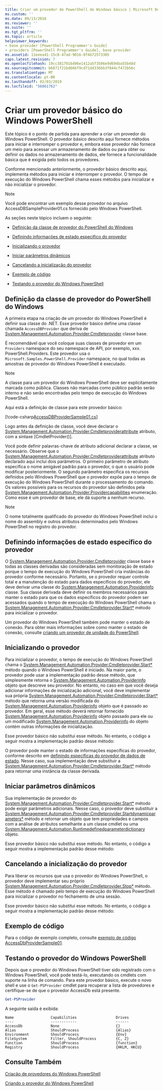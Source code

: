 ```yaml
---
title: Criar um provedor de PowerShell do Windows básico | Microsoft Docs
ms.custom: ''
ms.date: 09/13/2016
ms.reviewer: ''
ms.suite: ''
ms.tgt_pltfrm: ''
ms.topic: article
helpviewer_keywords:
- base provider [PowerShell Programmer's Guide]
- providers [PowerShell Programmer's Guide], base provider
ms.assetid: 11eeea41-15c8-47ad-9016-0f4b72573305
caps.latest.revision: 7
ms.openlocfilehash: 19cc3817016d96e1412a5f3506e9d694ba55b48d
ms.sourcegitcommit: b6871f21bd666f9cd71dd336bb3f844cf472b56c
ms.translationtype: MT
ms.contentlocale: pt-BR
ms.lasthandoff: 02/03/2019
ms.locfileid: "56861762"
---
```

# <a name="creating-a-basic-windows-powershell-provider"></a>Criar um provedor básico do Windows PowerShell

Este tópico é o ponto de partida para aprender a criar um provedor do Windows PowerShell. O provedor básico descrito aqui fornece métodos para iniciar e interromper o provedor e, embora esse provedor não fornece um meio para acessar um armazenamento de dados ou para obter ou definir os dados no armazenamento de dados, ele fornece a funcionalidade básica que é exigida pelo todos os provedores.

Conforme mencionado anteriormente, o provedor básico descrito aqui, implementa métodos para iniciar e interromper o provedor. O tempo de execução do Windows PowerShell chama esses métodos para inicializar e não inicializar o provedor.

> [!NOTE]
> Você pode encontrar um exemplo desse provedor no arquivo AccessDBSampleProvider01.cs fornecido pelo Windows PowerShell.

As seções neste tópico incluem o seguinte:

- [Definição da classe de provedor do PowerShell do Windows](#Defining-the-Windows-PowerShell-Provider-Class)

- [Definindo informações de estado específico do provedor](#Defining-Provider-Specific-State-Information)

- [Inicializando o provedor](#Initializing-the-Provider)

- [Iniciar parâmetros dinâmicos](#Start-Dynamic-Parameters)

- [Cancelando a inicialização do provedor](#Uninitializing-the-Provider)

- [Exemplo de código](#Code-Sample)

- [Testando o provedor do Windows PowerShell](#Testing-the-Windows-PowerShell-Provider)

## <a name="defining-the-windows-powershell-provider-class"></a>Definição da classe de provedor do PowerShell do Windows

A primeira etapa na criação de um provedor do Windows PowerShell é definir sua classe do .NET. Esse provedor básico define uma classe chamada `AccessDBProvider` que deriva de [System.Management.Automation.Provider.Cmdletprovider](/dotnet/api/System.Management.Automation.Provider.CmdletProvider) classe base.

É recomendável que você coloque suas classes de provedor em um `Providers` namespace do seu namespace de API, por exemplo, xxx. PowerShell.Providers. Este provedor usa o `Microsoft.Samples.PowerShell.Provider` namespace, no qual todas as amostras de provedor do Windows PowerShell é executado.

> [!NOTE]
> A classe para um provedor do Windows PowerShell deve ser explicitamente marcada como pública. Classes não marcadas como público padrão serão interno e não serão encontradas pelo tempo de execução do Windows PowerShell.

Aqui está a definição de classe para este provedor básico:

[!code-csharp[AccessDBProviderSample01.cs](../../powershell-sdk-samples/SDK-2.0/csharp/AccessDBProviderSample01/AccessDBProviderSample01.cs#L23-L24 "AccessDBProviderSample01.cs")]

Logo antes da definição de classe, você deve declarar o [System.Management.Automation.Provider.Cmdletproviderattribute](/dotnet/api/System.Management.Automation.Provider.CmdletProviderAttribute) atributo, com a sintaxe [CmdletProvider()].

Você pode definir palavras-chave de atributo adicional declarar a classe, se necessário. Observe que o [System.Management.Automation.Provider.Cmdletproviderattribute](/dotnet/api/System.Management.Automation.Provider.CmdletProviderAttribute) atributo declarado aqui inclui dois parâmetros. O primeiro parâmetro de atributo especifica o nome amigável padrão para o provedor, o que o usuário pode modificar posteriormente. O segundo parâmetro especifica os recursos definidos pelo Windows PowerShell que o provedor expõe para o tempo de execução do Windows PowerShell durante o processamento do comando. Os valores possíveis para os recursos do provedor são definidos pela [System.Management.Automation.Provider.Providercapabilities](/dotnet/api/System.Management.Automation.Provider.ProviderCapabilities) enumeração. Como esse é um provedor de base, ele dá suporte a nenhum recurso.

> [!NOTE]
> O nome totalmente qualificado do provedor do Windows PowerShell inclui o nome do assembly e outros atributos determinados pelo Windows PowerShell no registro do provedor.

## <a name="defining-provider-specific-state-information"></a>Definindo informações de estado específico do provedor

O [System.Management.Automation.Provider.Cmdletprovider](/dotnet/api/System.Management.Automation.Provider.CmdletProvider) classe base e todas as classes derivadas são consideradas sem monitoração de estado porque o tempo de execução do Windows PowerShell cria instâncias do provedor conforme necessário. Portanto, se o provedor requer controle total e a manutenção do estado para dados específicos do provedor, ele deve derivar uma classe do [System.Management.Automation.Providerinfo](/dotnet/api/System.Management.Automation.ProviderInfo) classe. Sua classe derivada deve definir os membros necessários para manter o estado para que os dados específicos do provedor podem ser acessados quando o tempo de execução do Windows PowerShell chama o [System.Management.Automation.Provider.Cmdletprovider.Start*](/dotnet/api/System.Management.Automation.Provider.CmdletProvider.Start) método para inicializar o provedor.

Um provedor do Windows PowerShell também pode manter o estado de conexão. Para obter mais informações sobre como manter o estado de conexão, consulte [criando um provedor de unidade do PowerShell](./creating-a-windows-powershell-drive-provider.md).

## <a name="initializing-the-provider"></a>Inicializando o provedor

Para inicializar o provedor, o tempo de execução do Windows PowerShell chama o [System.Management.Automation.Provider.Cmdletprovider.Start*](/dotnet/api/System.Management.Automation.Provider.CmdletProvider.Start) método quando o Windows PowerShell é iniciado. Na maior parte, o provedor pode usar a implementação padrão desse método, que simplesmente retorna o [System.Management.Automation.Providerinfo](/dotnet/api/System.Management.Automation.ProviderInfo) objeto que descreve seu provedor. No entanto, no caso em que você deseja adicionar informações de inicialização adicional, você deve implementar sua própria [System.Management.Automation.Provider.Cmdletprovider.Start*](/dotnet/api/System.Management.Automation.Provider.CmdletProvider.Start) método que retorna uma versão modificada do [ System.Management.Automation.Providerinfo](/dotnet/api/System.Management.Automation.ProviderInfo) objeto que é passado ao provedor. Em geral, esse método deverá retornar fornecido [System.Management.Automation.Providerinfo](/dotnet/api/System.Management.Automation.ProviderInfo) objeto passado para ele ou um modificado [System.Management.Automation.Providerinfo](/dotnet/api/System.Management.Automation.ProviderInfo) do objeto contém outras informações de inicialização.

Esse provedor básico não substitui esse método. No entanto, o código a seguir mostra a implementação padrão desse método:

<!-- TODO!!!: review snippet reference  [!CODE [Msh_samplesaccessdbprov01#accessdbprov01ProviderStart](Msh_samplesaccessdbprov01#accessdbprov01ProviderStart)]  -->

O provedor pode manter o estado de informações específicas do provedor, conforme descrito em [definindo específicas do provedor de dados de estado](#Defining-Provider-Specific-State-Information). Nesse caso, sua implementação deve substituir a [System.Management.Automation.Provider.Cmdletprovider.Start*](/dotnet/api/System.Management.Automation.Provider.CmdletProvider.Start) método para retornar uma instância da classe derivada.

## <a name="start-dynamic-parameters"></a>Iniciar parâmetros dinâmicos

Sua implementação de provedor do [System.Management.Automation.Provider.Cmdletprovider.Start*](/dotnet/api/System.Management.Automation.Provider.CmdletProvider.Start) método pode exigir parâmetros adicionais. Nesse caso, o provedor deve substituir a [System.Management.Automation.Provider.Cmdletprovider.Startdynamicparameters*](/dotnet/api/System.Management.Automation.Provider.CmdletProvider.StartDynamicParameters) método e retornar um objeto que tem propriedades e campos com a análise de atributos semelhante a um classe cmdlet ou uma [System.Management.Automation.Runtimedefinedparameterdictionary](/dotnet/api/System.Management.Automation.RuntimeDefinedParameterDictionary) objeto.

Esse provedor básico não substitui esse método. No entanto, o código a seguir mostra a implementação padrão desse método:

<!-- TODO!!!: review snippet reference  [!CODE [Msh_samplesaccessdbprov01#accessdbprov01ProviderDynamicParameters](Msh_samplesaccessdbprov01#accessdbprov01ProviderDynamicParameters)]  -->

## <a name="uninitializing-the-provider"></a>Cancelando a inicialização do provedor

Para liberar os recursos que usa o provedor do Windows PowerShell, o provedor deve implementar seu próprio [System.Management.Automation.Provider.Cmdletprovider.Stop*](/dotnet/api/System.Management.Automation.Provider.CmdletProvider.Stop) método. Esse método é chamado pelo tempo de execução do Windows PowerShell para inicializar o provedor no fechamento de uma sessão.

Esse provedor básico não substitui esse método. No entanto, o código a seguir mostra a implementação padrão desse método:

<!-- TODO!!!: review snippet reference  [!CODE [Msh_samplesaccessdbprov01#accessdbprov01ProviderStop](Msh_samplesaccessdbprov01#accessdbprov01ProviderStop)]  -->

## <a name="code-sample"></a>Exemplo de código

Para o código de exemplo completo, consulte [exemplo de código AccessDbProviderSample01](./accessdbprovidersample01-code-sample.md).

## <a name="testing-the-windows-powershell-provider"></a>Testando o provedor do Windows PowerShell

Depois que o provedor do Windows PowerShell tiver sido registrado com o Windows PowerShell, você pode testá-lo, executando os cmdlets com suporte na linha de comando. Para este provedor básico, execute o novo shell e use o `Get-PSProvider` cmdlet para recuperar a lista de provedores e certifique-se de que o provedor AccessDb está presente.

```powershell
Get-PSProvider
```

A seguinte saída é exibida:

```output
Name                 Capabilities                  Drives
----                 ------------                  ------
AccessDb             None                          {}
Alias                ShouldProcess                 {Alias}
Environment          ShouldProcess                 {Env}
FileSystem           Filter, ShouldProcess         {C, Z}
Function             ShouldProcess                 {function}
Registry             ShouldProcess                 {HKLM, HKCU}
```

## <a name="see-also"></a>Consulte Também

[Criação de provedores do Windows PowerShell](./how-to-create-a-windows-powershell-provider.md)

[Criando o provedor do Windows PowerShell](./designing-your-windows-powershell-provider.md)